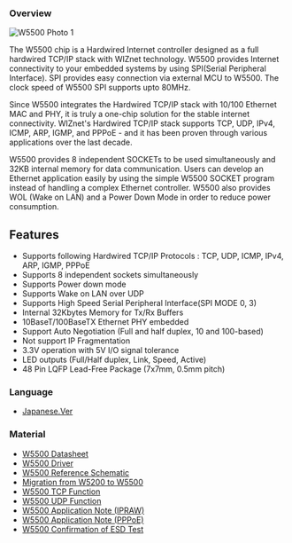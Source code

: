 

### Overview

![W5500 Photo 1](/products/w5500/img_w5500h.jpg)

The W5500 chip is a Hardwired Internet controller designed as a full
hardwired TCP/IP stack with WIZnet technology. W5500 provides Internet
connectivity to your embedded systems by using SPI(Serial Peripheral
Interface). SPI provides easy connection via external MCU to W5500. The
clock speed of W5500 SPI supports upto 80MHz.

Since W5500 integrates the Hardwired TCP/IP stack with 10/100 Ethernet
MAC and PHY, it is truly a one-chip solution for the stable internet
connectivity. WIZnet's Hardwired TCP/IP stack supports TCP, UDP, IPv4,
ICMP, ARP, IGMP, and PPPoE - and it has been proven through various
applications over the last decade.

W5500 provides 8 independent SOCKETs to be used simultaneously and 32KB
internal memory for data communication. Users can develop an Ethernet
application easily by using the simple W5500 SOCKET program instead of
handling a complex Ethernet controller. W5500 also provides WOL (Wake on
LAN) and a Power Down Mode in order to reduce power consumption.

## Features

  - Supports following Hardwired TCP/IP Protocols : TCP, UDP, ICMP,
    IPv4, ARP, IGMP, PPPoE
  - Supports 8 independent sockets simultaneously
  - Supports Power down mode
  - Supports Wake on LAN over UDP
  - Supports High Speed Serial Peripheral Interface(SPI MODE 0, 3)
  - Internal 32Kbytes Memory for Tx/Rx Buffers
  - 10BaseT/100BaseTX Ethernet PHY embedded
  - Support Auto Negotiation (Full and half duplex, 10 and 100-based)
  - Not support IP Fragmentation
  - 3.3V operation with 5V I/O signal tolerance
  - LED outputs (Full/Half duplex, Link, Speed, Active)
  - 48 Pin LQFP Lead-Free Package (7x7mm, 0.5mm pitch)

### Language

  - [Japanese.Ver](/products/w5500_jp)

### Material

  - [W5500 Datasheet](w5500_datasheet.md)
  - [W5500 Driver](w5500_driver.md)
  - [W5500 Reference Schematic](w5500_refschematic.md)
  - [Migration from W5200 to W5500](w5500_migration.md)
  - [W5500 TCP Function](w5500_tcp_function.md)
  - [W5500 UDP Function](w5500_udp_function.md)
  - [W5500 Application Note (IPRAW)](w5500_ipraw.md)
  - [W5500 Application Note (PPPoE)](w5500_pppoe.md)
  - [W5500 Confirmation of ESD Test](w5500_esd.md)
